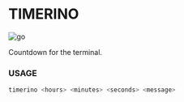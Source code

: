 # TIMERINO

![go](https://img.shields.io/badge/Go-00ADD8?logo=go&logoColor=fff&style=flat)

Countdown for the terminal.

### USAGE

```bash
timerino <hours> <minutes> <seconds> <message>
```

